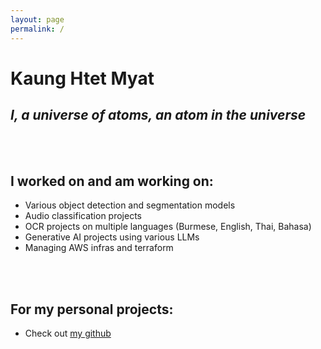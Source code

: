 ```yaml
---
layout: page
permalink: /
---
```


# Kaung Htet Myat
*I, a universe of atoms, an atom in the universe*
---
<br>
<br>

## I worked on and am working on:
- Various object detection and segmentation models
- Audio classification projects
- OCR projects on multiple languages (Burmese, English, Thai, Bahasa)
- Generative AI projects using various LLMs
- Managing AWS infras and terraform
<br>
<br>

## For my personal projects:
- Check out [my github](https://github.com/kaung-htet-myat)
